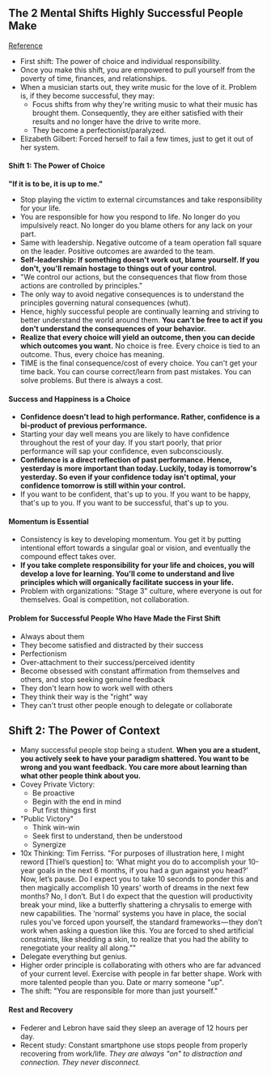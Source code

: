 ## The 2 Mental Shifts Highly Successful People Make
[Reference](https://journal.thriveglobal.com/the-2-mental-shifts-every-highly-successful-person-makes-c757ead99a99#.fibi54qi2)

- First shift: The power of choice and individual responsibility.
- Once you make this shift, you are empowered to pull yourself from the poverty of time, finances, and relationships.
- When a musician starts out, they write music for the love of it. Problem is, if they become successful, they may:
  - Focus shifts from why they're writing music to what their music has brought them. Consequently, they are either satisfied with their results and no longer have the drive to write more.
  - They become a perfectionist/paralyzed.
- Elizabeth Gilbert: Forced herself to fail a few times, just to get it out of her system.

#### Shift 1: The Power of Choice

**"If it is to be, it is up to me."**

- Stop playing the victim to external circumstances and take responsibility for your life.
- You are responsible for how you respond to life. No longer do you impulsively react. No longer do you blame others for any lack on your part.
- Same with leadership. Negative outcome of a team operation fall square on the leader. Positive outcomes  are awarded to the team.
- **Self-leadership: If something doesn't work out, blame yourself. If you don't, you'll remain hostage to things out of your control.**
- "We control our actions, but the consequences that flow from those actions are controlled by principles."
- The only way to avoid negative consequences is to understand the principles governing natural consequences (whut).
- Hence, highly successful people are continually learning and striving to better understand the world around them. **You can't be free to act if you don't understand the consequences of your behavior.**
- **Realize that every choice will yield an outcome, then you can decide which outcomes you want.** No choice is free. Every choice is tied to an outcome. Thus, every choice has meaning.
- TIME is the final consequence/cost of every choice. You can't get your time back. You can course correct/learn from past mistakes. You can solve problems. But there is always a cost.

#### Success and Happiness is a Choice

- **Confidence doesn't lead to high performance. Rather, confidence is a bi-product of previous performance.**
- Starting your day well means you are likely to have confidence throughout the rest of your day. If you start poorly, that prior performance will sap your confidence, even subconsciously.
- **Confidence is a direct reflection of past performance. Hence, yesterday is more important than today. Luckily, today is tomorrow's yesterday. So even if your confidence today isn't optimal, your confidence tomorrow is still within your control.**
- If you want to be confident, that's up to you. If you want to be happy, that's up to you. If you want to be successful, that's up to you.

#### Momentum is Essential

- Consistency is key to developing momentum. You get it by putting intentional effort towards a singular goal or vision, and eventually the compound effect takes over.
- **If you take complete responsibility for your life and choices, you will develop a love for learning. You'll come to understand and live principles which will organically facilitate success in your life.**
- Problem with organizations: "Stage 3" culture, where everyone is out for themselves. Goal is competition, not collaboration.

#### Problem for Successful People Who Have Made the First Shift

- Always about them
- They become satisfied and distracted by their success
- Perfectionism
- Over-attachment to their success/perceived identity
- Become obsessed with constant affirmation from themselves and others, and stop seeking genuine feedback
- They don't learn how to work well with others
- They think their way is the "right" way
- They can't trust other people enough to delegate or collaborate

## Shift 2: The Power of Context

- Many successful people stop being a student. **When you are a student, you actively seek to have your paradigm shattered. You want to be wrong and you want feedback. You care more about learning than what other people think about you.**
- Covey Private Victory:
  - Be proactive
  - Begin with the end in mind
  - Put first things first
- "Public Victory"
  - Think win-win
  - Seek first to understand, then be understood
  - Synergize
- 10x Thinking: Tim Ferriss.  "For purposes of illustration here, I might reword [Thiel’s question] to: ‘What might you do to accomplish your 10-year goals in the next 6 months, if you had a gun against you head?’ Now, let’s pause. Do I expect you to take 10 seconds to ponder this and then magically accomplish 10 years’ worth of dreams in the next few months? No, I don’t. But I do expect that the question will productivity break your mind, like a butterfly shattering a chrysalis to emerge with new capabilities. The ‘normal’ systems you have in place, the social rules you've forced upon yourself, the standard frameworks — they don’t work when asking a question like this. You are forced to shed artificial constraints, like shedding a skin, to realize that you had the ability to renegotiate your reality all along.”"
- Delegate everything but genius.
- Higher order principle is collaborating with others who are far advanced of your current level. Exercise with people in far better shape. Work with more talented people than you. Date or marry someone "up".
- The shift: "You are responsible for more than just yourself."

#### Rest and Recovery

- Federer and Lebron have said they sleep an average of 12 hours per day.
- Recent study: Constant smartphone use stops people from properly recovering from work/life. *They are always "on" to distraction and connection. They never disconnect.*
